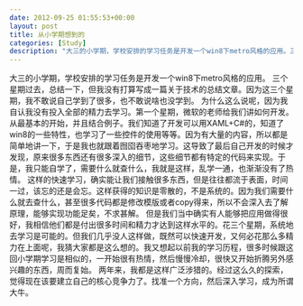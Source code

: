 ```yaml
---
date: 2012-09-25 01:55:53+00:00
layout: post
title: 从小学期想到的
categories: [Study]
description: "大三的小学期，学校安排的学习任务是开发一个win8下metro风格的应用。三个星期过去，总结一下，但我没有打算写成一篇关于技术的总结文章。因为这三个星期，我不敢说自己学到了很多，也不敢说啥也没学到。"
---
```


大三的小学期，学校安排的学习任务是开发一个win8下metro风格的应用。
三个星期过去，总结一下，但我没有打算写成一篇关于技术的总结文章。因为这三个星期，我不敢说自己学到了很多，也不敢说啥也没学到。
为什么这么说呢，因为我自认我没有投入全部的精力去学习。第一个星期，微软的老师给我们讲如何开发。从最基本的开始，并且结合例子。我们知道了开发可以用XAML+C#的，知道了win8的一些特性，也学习了一些控件的使用等等。因为有大量的内容，所以都是简单地讲一下，于是我也就跟着囫囵吞枣地学习。这导致了最后自己开发的时候才发现，原来很多东西还有很多深入的细节，这些细节都有特定的代码来实现。于是，我只能自学了，需要什么就查什么，我就是这样，乱学一通，也渐渐没有了热情。
这样的快速学习，确实能让我们接触很多东西，但是往往都流于表面，时间一过，该忘的还是会忘。这样获得的知识是零散的，不是系统的。因为我们需要什么就去查什么，甚至很多代码都是修改模版或者copy得来，所以不会深入去了解原理，能够实现功能足矣，不求甚解。
但是我们当中确实有人能够把应用做得很好，我相信他们都是付出很多时间和精力才达到这样水平的。花三个星期，系统地去学习是可能的。但我们几乎没人这样做，既然可以快速开发，又何必花那么多精力在上面呢，我猜大家都是这么想的。我又想起以前我的学习历程，很多时候跟这回小学期学习是相似的，一开始很有热情，然后慢慢冷却，很快又开始折腾另外感兴趣的东西，周而复始。
两年来，我都是这样广泛涉猎的。经过这么久的探索，觉得现在该要建立自己的核心竞争力了。找准一个方向，然后深入学习，成为所谓大牛。
